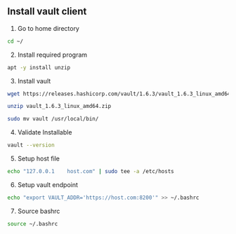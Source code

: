 ## Install vault client

1. Go to home directory
```bash
cd ~/
```

2. Install required program
```bash
apt -y install unzip
```

3. Install vault
```bash
wget https://releases.hashicorp.com/vault/1.6.3/vault_1.6.3_linux_amd64.zip
```

```bash
unzip vault_1.6.3_linux_amd64.zip
```

```bash
sudo mv vault /usr/local/bin/
```

4. Validate Installable
```bash
vault --version
```

5. Setup host file
```bash
echo "127.0.0.1    host.com" | sudo tee -a /etc/hosts
```

6. Setup vault endpoint
```bash
echo "export VAULT_ADDR='https://host.com:8200'" >> ~/.bashrc
```

7. Source bashrc
```bash
source ~/.bashrc
```


